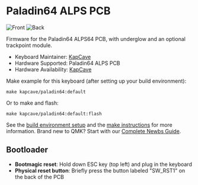 # Paladin64 ALPS PCB

![Front](https://i.imgur.com/ZsIXGW5h.png)
![Back](https://i.imgur.com/OatdFdzh.png)

Firmware for the Paladin64 ALPS64 PCB, with underglow and an optional
trackpoint module.

* Keyboard Maintainer: [KapCave](https://github.com/nachie)
* Hardware Supported: Paladin64 ALPS PCB
* Hardware Availability: [KapCave](https://kapcave.com/products/paladin64-pcb)

Make example for this keyboard (after setting up your build environment):

    make kapcave/paladin64:default

Or to make and flash:

    make kapcave/paladin64:default:flash


See the [build environment setup](https://docs.qmk.fm/#/getting_started_build_tools) and the [make instructions](https://docs.qmk.fm/#/getting_started_make_guide) for more information. Brand new to QMK? Start with our [Complete Newbs Guide](https://docs.qmk.fm/#/newbs).

## Bootloader

* **Bootmagic reset**: Hold down ESC key (top left) and plug in the keyboard
* **Physical reset button**: Briefly press the button labeled "SW_RST1" on the back of the PCB
